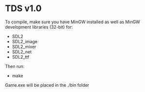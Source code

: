 # TDS v1.0

To compile, make sure you have MinGW installed as
well as MinGW development libraries (32-bit) for:<br>
* SDL2<br>
* SDL2_image<br>
* SDL2_mixer<br>
* SDL2_net<br>
* SDL2_ttf<br>

Then run:<br>
* make

Game.exe will be placed in the ./bin folder

